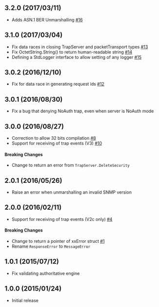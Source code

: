 ## 3.2.0 (2017/03/11)

- Adds ASN.1 BER Unmarshalling [#16](https://github.com/k-sone/snmpgo/pull/16)

## 3.1.0 (2017/03/04)

- Fix data races in closing TrapServer and packetTransport types [#13](https://github.com/k-sone/snmpgo/pull/13)
- Fix OctetString.String() to return human-readable string [#14](https://github.com/k-sone/snmpgo/pull/14)
- Defining a StdLogger interface to allow setting of any logger [#15](https://github.com/k-sone/snmpgo/pull/15)

## 3.0.2 (2016/12/10)

- Fix for data race in generating request ids [#12](https://github.com/k-sone/snmpgo/pull/12)

## 3.0.1 (2016/08/30)

- Fix a bug that denying NoAuth trap, even when server is NoAuth mode

## 3.0.0 (2016/08/27)

- Correction to allow 32 bits compilation [#8](https://github.com/k-sone/snmpgo/pull/8)
- Support for receiving of trap events (V3) [#10](https://github.com/k-sone/snmpgo/pull/10)

#### Breaking Changes
- Change to return an error from `TrapServer.DeleteSecurity`

## 2.0.1 (2016/05/26)

- Raise an error when unmarshalling an invalid SNMP version

## 2.0.0 (2016/02/11)

- Support for receiving of trap events (V2c only) [#4](https://github.com/k-sone/snmpgo/pull/4)

#### Breaking Changes

- Change to return a pointer of xxError struct [#1](https://github.com/k-sone/snmpgo/pull/1)
- Rename `ResponseError` to `MessageError`

## 1.0.1 (2015/07/12)

- Fix validating authoritative engine

## 1.0.0 (2015/01/24)

- Initial release

